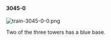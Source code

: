 #### 3045-0
![train-3045-0-0.png](https://github.com/lil-lab/nlvr/raw/master/nlvr/train/images/11/train-3045-0-0.png "train-3045-0-0.png")

Two of the three towers has a blue base.